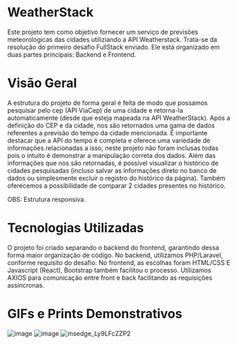 # WeatherStack
Este projeto tem como objetivo fornecer um serviço de previsões meteorológicas das cidades utiliziando a API Weatherstack. Trata-se da resolução do primeiro desafio FullStack enviado. Ele está organizado em duas partes principais: Backend e Frontend.

# Visão Geral
A estrutura do projeto de forma geral é feita de modo que possamos pesquisar pelo cep (API ViaCep) de uma cidade e retorna-la automaticamente (desde que esteja mapeada na API WeatherStack). Após a definição do CEP e da cidade, nos são retornados uma gama de dados referentes a previsão do tempo da cidade mencionada. É importante destacar que a API do tempo é completa e oferece uma variedade de informações relacionadas a isso, neste projeto não foram inclusas todas pois o intuito é demonstrar a manipulação correta dos dados.
Além das informações que nos são retornadas, é possível visualizar o histórico de cidades pesquisadas (incluso salvar as informações direto no banco de dados ou simplesmente excluir o registro do histórico da página). Também oferecemos a possibilidade de comparar 2 cidades presentes no histórico.

OBS: Estrutura responsiva.

# Tecnologias Utilizadas
O projeto foi criado separando o backend do frontend, garantindo dessa forma maior organização de código.
No backend, utilizamos PHP/Laravel, conforme requisito do desafio. No frontend, as escolhas foram HTML/CSS E Javascript (React), Bootstrap também facilitou o processo. Utilizamos AXIOS para comunicação entre front e back facilitando as requisições assincronas.

# GIFs e Prints Demonstrativos
![image](https://github.com/user-attachments/assets/00463ce0-ce15-469b-9ede-fc811ac6f596)
![image](https://github.com/user-attachments/assets/89ca6e45-f3d7-4c2a-93ed-0bce3c302f8c)
![msedge_Ly9LFcZZP2](https://github.com/user-attachments/assets/d41c116d-715d-416b-9dd0-6ad777ed8d6a)

